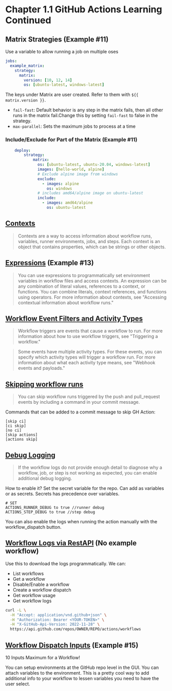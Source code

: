 # Chapter 1.1 GitHub Actions Learning Continued 

## Matrix Strategies (Example #11)

Use a variable to allow running a job on multiple oses 

```yaml
jobs:
  example_matrix:
    strategy:
      matrix:
        version: [10, 12, 14]
        os: [ubuntu-latest, windows-latest]
```

The keys under Matrix are user created. Refer to them with `${{ matrix.version }}`.

- `fail-fast`: Default behavior is any step in the matrix fails, then all other runs in the matrix fail.Change this by setting `fail-fast` to false in the strategy. 
- `max-parallel`: Sets the maximum jobs to process at a time

### Include/Exclude for Part of the Matrix (Example #11)

```yaml
    deploy:
        strategy: 
            matrix: 
              os: [ubuntu-latest, ubuntu-20.04, windows-latest]
              images: [hello-world, alpine]
              # Exclude alpine image from windows 
              exclude: 
                - images: alpine 
                  os: windows 
              # includes amd64/alpine image on ubuntu-latest
              include:
                - images: amd64/alpine
                  os: ubuntu-latest                  
```

## [Contexts](https://docs.github.com/en/actions/writing-workflows/choosing-what-your-workflow-does/accessing-contextual-information-about-workflow-runs) 

> Contexts are a way to access information about workflow runs, variables, runner environments, jobs, and steps. Each context is an object that contains properties, which can be strings or other objects. 

## [Expressions](https://docs.github.com/en/actions/writing-workflows/choosing-what-your-workflow-does/evaluate-expressions-in-workflows-and-actions) (Example #13)

> You can use expressions to programmatically set environment variables in workflow files and access contexts. An expression can be any combination of literal values, references to a context, or functions. You can combine literals, context references, and functions using operators. For more information about contexts, see "Accessing contextual information about workflow runs."

## [Workflow Event Filters and Activity Types](https://docs.github.com/en/actions/writing-workflows/choosing-when-your-workflow-runs/events-that-trigger-workflows)

> Workflow triggers are events that cause a workflow to run. For more information about how to use workflow triggers, see "Triggering a workflow."

> Some events have multiple activity types. For these events, you can specify which activity types will trigger a workflow run. For more information about what each activity type means, see "Webhook events and payloads."

## [Skipping workflow runs](https://docs.github.com/en/actions/managing-workflow-runs-and-deployments/managing-workflow-runs/skipping-workflow-runs)

> You can skip workflow runs triggered by the push and pull_request events by including a command in your commit message.

Commands that can be added to a commit message to skip GH Action:
```
[skip ci]
[ci skip]
[no ci]
[skip actions]
[actions skip]
```

## [Debug Logging](https://docs.github.com/en/actions/monitoring-and-troubleshooting-workflows/troubleshooting-workflows/enabling-debug-logging)

> If the workflow logs do not provide enough detail to diagnose why a workflow, job, or step is not working as expected, you can enable additional debug logging.

How to enable it? Set the secret variable for the repo. Can add as variables or as secrets. Secrets has precedence over variables. 
```
# SET 
ACTIONS_RUNNER_DEBUG to true //runner debug 
ACTIONS_STEP_DEBUG to true //step debug
```

You can also enable the logs when running the action manually with the workflow_dispatch button. 

## [Workflow Logs via RestAPI](https://docs.github.com/en/rest/actions/workflows?apiVersion=2022-11-28) (No example workflow)

Use this to download the logs programmatically. 
We can: 
- List workflows 
- Get a workflow 
- Disable/Enable a workflow
- Create a workflow dispatch 
- Get workflow usage 
- Get workflow logs

```bash
curl -L \
  -H "Accept: application/vnd.github+json" \
  -H "Authorization: Bearer <YOUR-TOKEN>" \
  -H "X-GitHub-Api-Version: 2022-11-28" \
  https://api.github.com/repos/OWNER/REPO/actions/workflows
```

## [Workflow Dispatch Inputs](https://docs.github.com/en/actions/writing-workflows/workflow-syntax-for-github-actions#onworkflow_dispatch) (Example #15) 

10 Inputs Maximum for a Workflow! 

You can setup environments at the GitHub repo level in the GUI. You can attach variables to the environment. This is a pretty cool way to add additional info to your workflow to lessen variables you need to have the user select. 

